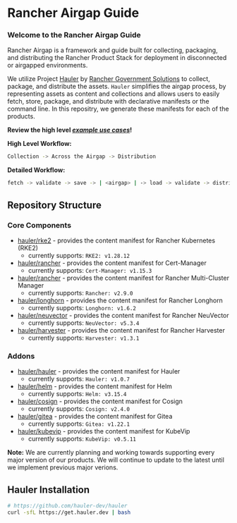 # Rancher Airgap Guide

### Welcome to the Rancher Airgap Guide

Rancher Airgap is a framework and guide built for collecting, packaging, and distributing the Rancher Product Stack for deployment in disconnected or airgapped environments.

We utilize Project [Hauler](https://github.com/hauler-dev/hauler) by [Rancher Government Solutions](https://github.com/rancherfederal) to collect, package, and distribute the assets. `Hauler` simplifies the airgap process, by representing assets as content and collections and allows users to easily fetch, store, package, and distribute with declarative manifests or the command line. In this repositry, we generate these manifests for each of the products.

**Review the high level *[example use cases](examples)*!**

**High Level Workflow:**

```bash
Collection -> Across the Airgap -> Distribution
```

**Detailed Workflow:**

```bash
fetch -> validate -> save -> | <airgap> | -> load -> validate -> distribute
```

## Repository Structure

### Core Components

- [hauler/rke2](hauler/rke2/README.md) - provides the content manifest for Rancher Kubernetes (RKE2)
  - currently supports: `RKE2: v1.28.12`
- [hauler/rancher](hauler/rancher/README.md) - provides the content manifest for Cert-Manager
  - currently supports: `Cert-Manager: v1.15.3`
- [hauler/rancher](hauler/rancher/README.md) - provides the content manifest for Rancher Multi-Cluster Manager
  - currently supports: `Rancher: v2.9.0`
- [hauler/longhorn](hauler/longhorn/README.md) - provides the content manifest for Rancher Longhorn
  - currently supports: `Longhorn: v1.6.2`
- [hauler/neuvector](hauler/neuvector/README.md) - provides the content manifest for Rancher NeuVector
  - currently supports: `NeuVector: v5.3.4`
- [hauler/harvester](hauler/harvester/README.md) - provides the content manifest for Rancher Harvester
  - currently supports: `Harvester: v1.3.1`

### Addons

- [hauler/hauler](hauler/hauler/README.md) - provides the content manifest for Hauler
  - currently supports: `Hauler: v1.0.7`
- [hauler/helm](hauler/helm/README.md) - provides the content manifest for Helm
  - currently supports: `Helm: v3.15.4`
- [hauler/cosign](hauler/cosign/README.md) - provides the content manifest for Cosign
  - currently supports: `Cosign: v2.4.0`
- [hauler/gitea](hauler/gitea/README.md) - provides the content manifest for Gitea
  - currently supports: `Gitea: v1.22.1`
- [hauler/kubevip](hauler/kubevip/README.md) - provides the content manifest for KubeVip
  - currently supports: `KubeVip: v0.5.11`

**Note:** We are currently planning and working towards supporting every major version of our products. We will continue to update to the latest until we implement previous major verions.

## Hauler Installation

```bash
# https://github.com/hauler-dev/hauler
curl -sfL https://get.hauler.dev | bash
```
